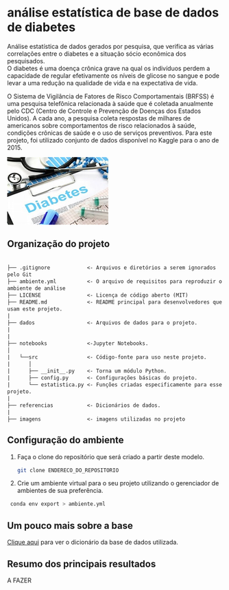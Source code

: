 # análise estatística de base de dados de diabetes

Análise estatística de dados gerados por pesquisa, que verifica as várias correlações entre o diabetes e a situação sócio econômica dos pesquisados.  
O diabetes é uma doença crônica grave na qual os indivíduos perdem a capacidade de regular efetivamente os níveis de glicose no sangue e pode levar a uma redução na qualidade de vida e na expectativa de vida.

O Sistema de Vigilância de Fatores de Risco Comportamentais (BRFSS) é uma pesquisa telefônica relacionada à saúde que é coletada anualmente pelo CDC (Centro de Controle e Prevenção de Doenças dos Estados Unidos). A cada ano, a pesquisa coleta respostas de milhares de americanos sobre comportamentos de risco relacionados à saúde, condições crônicas de saúde e o uso de serviços preventivos. Para este projeto, foi utilizado conjunto de dados disponível no Kaggle para o ano de 2015.  

![IMAGEM](imagens/diabetes.jpeg)

## Organização do projeto

```

├── .gitignore            <- Arquivos e diretórios a serem ignorados pelo Git
├── ambiente.yml          <- O arquivo de requisitos para reproduzir o ambiente de análise
├── LICENSE               <- Licença de código aberto (MIT)
├── README.md             <- README principal para desenvolvedores que usam este projeto.
|
├── dados                 <- Arquivos de dados para o projeto.
|
|
├── notebooks             <-Jupyter Notebooks.
│
|   └──src                <- Código-fonte para uso neste projeto.
|      │
|      ├── __init__.py    <- Torna um módulo Python.
|      ├── config.py      <- Configurações básicas do projeto.
|      └── estatistica.py <- Funções criadas especificamente para esse projeto.
|
├── referencias           <- Dicionários de dados.
|
├── imagens               <- imagens utilizadas no projeto
```

## Configuração do ambiente

1. Faça o clone do repositório que será criado a partir deste modelo.

    ```bash
    git clone ENDERECO_DO_REPOSITORIO
    ```

2. Crie um ambiente virtual para o seu projeto utilizando o gerenciador de ambientes de sua preferência.

```bash
 conda env export > ambiente.yml
```

## Um pouco mais sobre a base

[Clique aqui](referencias/01_dicionario_de_dados.md) para ver o dicionário da base de dados utilizada.

## Resumo dos principais resultados

A FAZER
